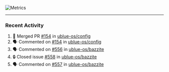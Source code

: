 ![Metrics](https://metrics.lecoq.io/KyleGospo?template=classic&base=header%2C%20activity%2C%20community%2C%20repositories%2C%20metadata&base.indepth=false&base.hireable=false&base.skip=false&config.timezone=America%2FLos_Angeles)

---
### Recent Activity
<!--START_SECTION:activity-->
1. 🎉 Merged PR [#154](https://github.com/ublue-os/config/pull/154) in [ublue-os/config](https://github.com/ublue-os/config)
2. 🗣 Commented on [#154](https://github.com/ublue-os/config/pull/154#issuecomment-1817373085) in [ublue-os/config](https://github.com/ublue-os/config)
3. 🗣 Commented on [#556](https://github.com/ublue-os/bazzite/issues/556#issuecomment-1817362880) in [ublue-os/bazzite](https://github.com/ublue-os/bazzite)
4. 🔒 Closed issue [#558](https://github.com/ublue-os/bazzite/issues/558) in [ublue-os/bazzite](https://github.com/ublue-os/bazzite)
5. 🗣 Commented on [#557](https://github.com/ublue-os/bazzite/issues/557#issuecomment-1817248107) in [ublue-os/bazzite](https://github.com/ublue-os/bazzite)
<!--END_SECTION:activity-->
